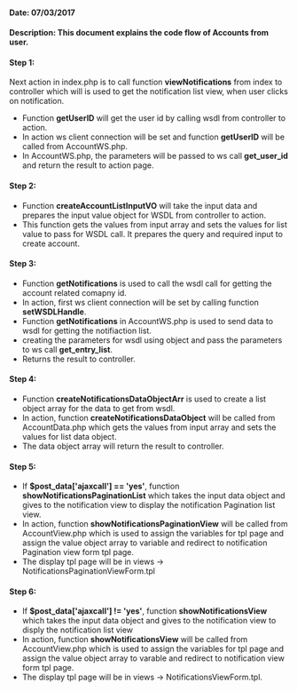 #### Date: 07/03/2017

#### Description: This document explains the code flow of Accounts from user.

#### Step 1:

Next action in index.php is to call function **viewNotifications** from index to controller which will is used to get the notification list view, when user clicks on notification.

- Function **getUserID** will get the user id by calling wsdl from controller to action.
- In action ws client connection will be set and function **getUserID** will be called from AccountWS.php.
- In AccountWS.php, the parameters will be passed to ws call **get_user_id** and return the result to action page.

#### Step 2:

- Function **createAccountListInputVO** will take the input data and prepares the input value object for WSDL from controller to action.
- This function gets the values from input array and sets the values for list value to pass for WSDL call. It prepares the query and required input to create account.

#### Step 3:

- Function **getNotifications** is used to call the wsdl call for getting the account related comapny id.
- In action, first ws client connection will be set by calling function **setWSDLHandle**.
- Function **getNotifications** in AccountWS.php is used to send data to wsdl for getting the notifiaction list.
- creating the parameters for wsdl using object and pass the parameters to ws call **get_entry_list**.
- Returns the result to controller.

#### Step 4:

- Function **createNotificationsDataObjectArr** is used to create a list object array for the data to get from wsdl.
- In action, function **createNotificationsDataObject** will be called from AccountData.php which gets the values from input array and sets the values for list data object.
- The data object array will return the result to controller.

#### Step 5:

- If **$post_data['ajaxcall'] == 'yes'**, function **showNotificationsPaginationList** which takes the input data object and gives to the notification view to display the notification Pagination list view.
- In action, function **showNotificationsPaginationView** will be called from AccountView.php which is used to assign the variables for tpl page and assign the value object array to variable and redirect to notification Pagination view form tpl page.
- The display tpl page will be in views -> NotificationsPaginationViewForm.tpl


#### Step 6:

- If **$post_data['ajaxcall'] != 'yes'**, function **showNotificationsView** which takes the input data object and gives to the notification view to disply the notification list view
- In action, function **showNotificationsView** will be called from AccountView.php which is used to assign the variables for tpl page and assign the value object array to varable and redirect to notification view form tpl page.
- The display tpl page will be in views -> NotificationsViewForm.tpl.






